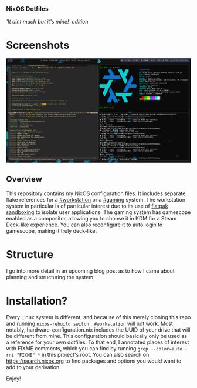 ### NixOS Dotfiles
*'It aint much but it's mine!' edition*

# Screenshots
![Screenshot of workstation desktop](./screenshot.png)

## Overview
This repository contains my NixOS configuration files. It includes separate flake references for a [#workstation](configuration-workstation.nix) or a [#gaming](configuration-gaming.nix) system. The workstation system in particular is of particular interest due to its use of [flatpak sandboxing](nix-flatpak.nix) to isolate user applications. The gaming system has gamescope enabled as a compositor, allowing you to choose it in KDM for a Steam Deck-like experience. You can also reconfigure it to auto login to gamescope, making it truly deck-like.

# Structure 
I go into more detail in an upcoming blog post as to how I came about planning and structuring the system.

# Installation?
Every Linux system is different, and because of this merely cloning this repo and running `nixos-rebuild switch .#workstation` will not work. Most notably, hardware-configuration.nix includes the UUID of your drive that will be different from mine. 
This configuration should basically only be used as a reference for your own dotfiles. To that end, I annotated places of interest with FIXME comments, which you can find by running `grep --color=auto -rni "FIXME" *` in this project's root. You can also search on https://search.nixos.org to find packages and options you would want to add to your derivation.

Enjoy!
